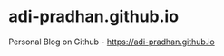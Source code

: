 adi-pradhan.github.io
=====================

Personal Blog on Github - https://adi-pradhan.github.io
